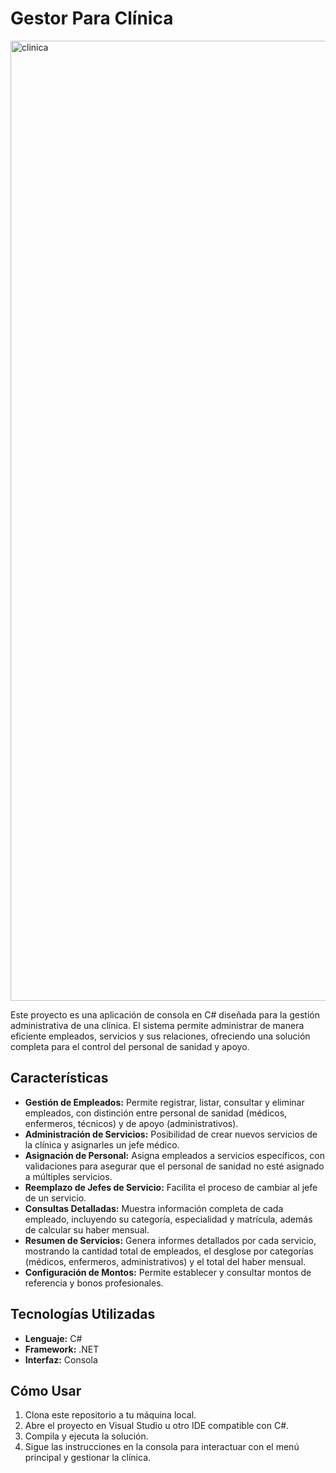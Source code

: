 # Gestor Para Clínica

<img width="2816" height="1536" alt="clinica" src="https://github.com/user-attachments/assets/9a95e154-ff67-4f7c-87bb-05cd9a2bc012" />

Este proyecto es una aplicación de consola en C# diseñada para la gestión administrativa de una clínica. El sistema permite administrar de manera eficiente empleados, servicios y sus relaciones, ofreciendo una solución completa para el control del personal de sanidad y apoyo.

## Características

-   **Gestión de Empleados:** Permite registrar, listar, consultar y eliminar empleados, con distinción entre personal de sanidad (médicos, enfermeros, técnicos) y de apoyo (administrativos).
-   **Administración de Servicios:** Posibilidad de crear nuevos servicios de la clínica y asignarles un jefe médico.
-   **Asignación de Personal:** Asigna empleados a servicios específicos, con validaciones para asegurar que el personal de sanidad no esté asignado a múltiples servicios.
-   **Reemplazo de Jefes de Servicio:** Facilita el proceso de cambiar al jefe de un servicio.
-   **Consultas Detalladas:** Muestra información completa de cada empleado, incluyendo su categoría, especialidad y matrícula, además de calcular su haber mensual.
-   **Resumen de Servicios:** Genera informes detallados por cada servicio, mostrando la cantidad total de empleados, el desglose por categorías (médicos, enfermeros, administrativos) y el total del haber mensual.
-   **Configuración de Montos:** Permite establecer y consultar montos de referencia y bonos profesionales.

## Tecnologías Utilizadas

-   **Lenguaje:** C#
-   **Framework:** .NET
-   **Interfaz:** Consola

## Cómo Usar

1.  Clona este repositorio a tu máquina local.
2.  Abre el proyecto en Visual Studio u otro IDE compatible con C#.
3.  Compila y ejecuta la solución.
4.  Sigue las instrucciones en la consola para interactuar con el menú principal y gestionar la clínica.
